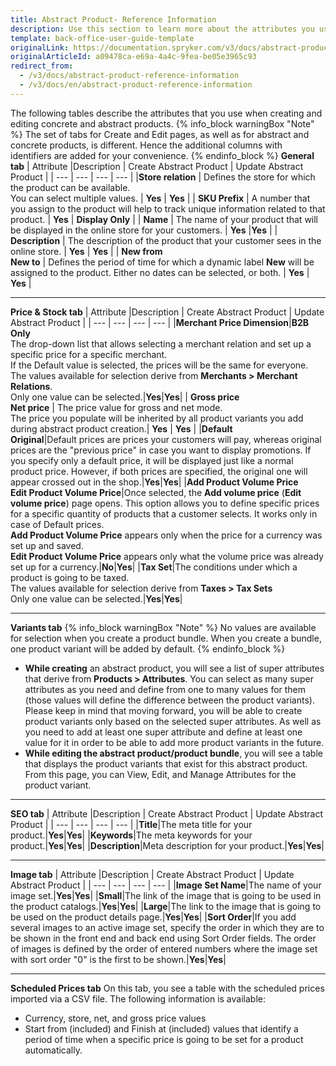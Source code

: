 ```yaml
---
title: Abstract Product- Reference Information
description: Use this section to learn more about the attributes you use when creating or updating abstract products in the Back Office.
template: back-office-user-guide-template
originalLink: https://documentation.spryker.com/v3/docs/abstract-product-reference-information
originalArticleId: a09478ca-e69a-4a4c-9fea-be05e3965c93
redirect_from:
  - /v3/docs/abstract-product-reference-information
  - /v3/docs/en/abstract-product-reference-information
---
```


The following tables describe the attributes that you use when creating and editing concrete and abstract products.
{% info_block warningBox "Note" %}
The set of tabs for Create and Edit pages, as well as for abstract and concrete products, is different. Hence the additional columns with identifiers are added for your convenience.
{% endinfo_block %}
**General tab**
| Attribute |Description | Create Abstract Product | Update Abstract Product |
| --- | --- | --- | --- |
|**Store relation**  | Defines the store for which the product can be available.</br>You can select multiple values. | **Yes** | **Yes** |
| **SKU Prefix** | A number that you assign to the product will help to track unique information related to that product. | **Yes** | **Display Only** |
| **Name** | The name of your product that will be displayed in the online store for your customers. | **Yes** |**Yes**  |
| **Description** | The description of the product that your customer sees in the online store. | **Yes** | **Yes** |
| **New from**</br>**New to**  | Defines the period of time for which a dynamic label **New** will be assigned to the product. Either no dates can be selected, or both. | **Yes** | **Yes** |

---
**Price & Stock tab**
| Attribute |Description | Create Abstract Product | Update Abstract Product |
| --- | --- | --- | --- |
|**Merchant Price Dimension**|**B2B Only**</br>The drop-down list that allows selecting a merchant relation and set up a specific price for a specific merchant.</br>If the Default value is selected, the prices will be the same for everyone.</br>The values available for selection derive from **Merchants > Merchant Relations**.</br>Only one value can be selected.|**Yes**|**Yes**|
| **Gross price**</br>**Net price** | The price value for gross and net mode.</br>The price you populate will be inherited by all product variants you add during abstract product creation.| **Yes** | **Yes** |
|**Default**</br>**Original**|Default prices are prices your customers will pay, whereas original prices are the "previous price" in case you want to display promotions. If you specify only a default price, it will be displayed just like a normal product price. However, if both prices are specified, the original one will appear crossed out in the shop.|**Yes**|**Yes**|
|**Add Product Volume Price**</br>**Edit Product Volume Price**|Once selected, the **Add volume price** (**Edit volume price**) page opens. This option allows you to define specific prices for a specific quantity of products that a customer selects. It works only in case of Default prices.</br>**Add Product Volume Price** appears only when the price for a currency was set up and saved.</br>**Edit Product Volume Price** appears only what the volume price was already set up for a currency.|**No**|**Yes**|
|**Tax Set**|The conditions under which a product is going to be taxed.</br>The values available for selection derive from **Taxes > Tax Sets**</br>Only one value can be selected.|**Yes**|**Yes**|

---
**Variants tab**
{% info_block warningBox "Note" %}
No values are available for selection when you create a product bundle. When you create a bundle, one product variant will be added by default.
{% endinfo_block %}
* **While creating** an abstract product, you will see a list of super attributes that derive from **Products > Attributes**. You can select as many super attributes as you need and define from one to many values for them (those values will define the difference between the product variants). Please keep in mind that moving forward, you will be able to create product variants only based on the selected super attributes. As well as you need to add at least one super attribute and define at least one value for it in order to be able to add more product variants in the future.
* **While editing the abstract product/product bundle**, you will see a table that displays the product variants that exist for this abstract product. From this page, you can View, Edit, and Manage Attributes for the product variant.
---
**SEO tab**
| Attribute |Description | Create Abstract Product | Update Abstract Product |
| --- | --- | --- | --- |
|**Title**|The meta title for your product.|**Yes**|**Yes**|
|**Keywords**|The meta keywords for your product.|**Yes**|**Yes**|
|**Description**|Meta description for your product.|**Yes**|**Yes**|

---
**Image tab**
| Attribute |Description | Create Abstract Product | Update Abstract Product |
| --- | --- | --- | --- |
|**Image Set Name**|The name of your image set.|**Yes**|**Yes**|
|**Small**|The link of the image that is going to be used in the product catalogs.|**Yes**|**Yes**|
|**Large**|The link to the image that is going to be used on the product details page.|**Yes**|**Yes**|
|**Sort Order**|If you add several images to an active image set, specify the order in which they are to be shown in the front end and back end using Sort Order fields. The order of images is defined by the order of entered numbers where the image set with sort order "0" is the first to be shown.|**Yes**|**Yes**|

---
**Scheduled Prices tab**
On this tab, you see a table with the scheduled prices imported via a CSV file. The following information is available:
* Currency, store, net, and gross price values
* Start from (included) and Finish at (included) values that identify a period of time when a specific price is going to be set for a product automatically.
